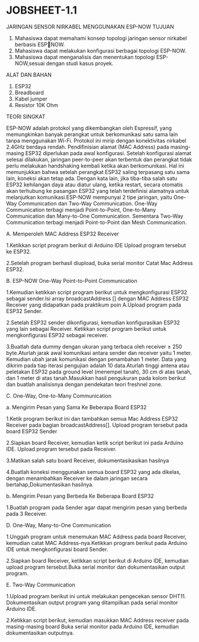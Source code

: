 # JOBSHEET-1.1

JARINGAN SENSOR NIRKABEL MENGGUNAKAN ESP-NOW
TUJUAN

1) Mahasiswa dapat memahami konsep topologi jaringan sensor nirkabel berbasis ESPNOW.
2) Mahasiswa dapat melakukan konfigurasi berbagai topologi ESP-NOW.
3) Mahasiswa dapat menganalisis dan menentukan topologi ESP-NOW,sesuai dengan studi kasus proyek.

ALAT DAN BAHAN

1) ESP32
2) Breadboard
3) Kabel jumper
4) Resistor 10K Ohm

TEORI SINGKAT

ESP-NOW adalah protokol yang dikembangkan oleh Espressif, yang memungkinkan banyak perangkat untuk berkomunikasi satu sama lain tanpa menggunakan Wi-Fi. Protokol ini mirip dengan konektivitas nirkabel 2.4GHz berdaya rendah. Pendifinisian alamat (MAC Address) pada masing-masing ESP32 diperlukan pada awal konfigurasi. Setelah konfigurasi alamat selesai dilakukan, jaringan peer-to-peer akan terbentuk dan perangkat tidak perlu melakukan handshaking kembali ketika akan berkomunikasi. Hal ini memunjukkan bahwa setelah perangkat ESP32 saling terpasang satu sama lain, koneksi akan tetap ada. Dengan kata lain, jika tiba-tiba salah satu ESP32 kehilangan daya atau diatur ulang, ketika restart, secara otomatis akan terhubung ke pasangan ESP32 yang telah terdefinisi alamatnya untuk melanjutkan komunikasi.ESP-NOW mempunyai 2 tipe jaringan, yaitu One-Way Communication dan Two-Way Communication. One-Way Communication terbagi menjadi Point-to-Point, One-to-Many Communication dan Many-to-One Communication. Sementara Two-Way Communication terbagi menjadi Point-to-Point dan Mesh Communication.

A. Memperoleh MAC Address ESP32 Receiver

1.Ketikkan script program berikut di Arduino IDE Upload program tersebut ke ESP32.

2.Setelah program berhasil diupload, buka serial monitor Catat Mac Address ESP32.

B. ESP-NOW One-Way Point-to-Point Communication

1.Kemudian ketikkan script program berikut untuk mengkonfigurasi ESP32 sebagai sender.Isi array broadcastAddress [] dengan MAC Address ESP32 Receiver yang didapatkan pada praktikum poin A.Upload program pada ESP32 Sender.

2.Setelah ESP32 sender dikonfigurasi, kemudian konfigurasikan ESP32 yang lain sebagai Receiver. Ketikkan script program berikut untuk mengkonfigurasi ESP32 sebagai receiver.

3.Buatlah data dummy dengan ukuran yang terbaca oleh receiver ± 250 byte.Aturlah jarak awal komunikasi antara sender dan receiver yaitu 1 meter. Kemudian ubah 
jarak komunikasi dengan penambahan 1 meter. Data yang dikirim pada tiap iterasi pengujian adalah 10 data.Aturlah tinggi antena atau peletakan ESP32 pada ground level (menempel tanah), 30 cm di atas tanah, dan 1 meter di atas tanah.Masukkan hasil pengukuran pada kolom berikut dan buatlah analisisnya dengan pendekatan teori freshnel zone.

C. One-Way, One-to-Many Communication 

  a. Mengirim Pesan yang Sama Ke Beberapa Board ESP32
  
1.Ketik program berikut ini dan tambahkan semua Mac Address ESP32 Receiver pada bagian broadcastAddress[]. Upload program tersebut pada board ESP32 Sender

2.Siapkan board Receiver, kemudian ketik script berikut ini pada Arduino IDE. Upload program tersebut pada Receiver.

3.Matikan salah satu board Receiver, dokumentasikasikan hasilnya

4.Buatlah koneksi menggunakan semua board ESP32 yang ada dikelas, dengan menambahkan Receiver ke dalam jaringan secara bertahap,Dokumentasikan hasilnya.

  b. Mengirim Pesan yang Berbeda Ke Beberapa Board ESP32
  
 1.Buatlah program pada Sender agar dapat mengirim pesan yang berbeda pada 3 Receiver.
 
 D. One-Way, Many-to-One Communication 
 
 1.Unggah program untuk menemukan MAC Address pada board Receiver, kemudian catat MAC Address-nya.Ketikkan program berikut pada Arduino IDE untuk mengkonfigurasi board Sender.
 
 2.Siapkan board Receiver, ketikkan script berikut di Arduino IDE, kemudian upload program tersebut.Buka serial monitor dan dokumentasikan output program.

 E. Two-Way Communication
 
 1.Upload program berikut ini untuk melakukan pengecekan sensor DHT11. Dokumentasikan output program yang ditampilkan pada serial monitor Arduino IDE.
 
 2.Ketikkan script berikut, kemudian masukkan MAC Address receiver pada masing-masing board Buka serial monitor pada Arduino IDE, kemudian dokumentasikan outputnya.

